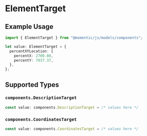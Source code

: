 # ElementTarget

## Example Usage

```typescript
import { ElementTarget } from "@momentic/js/models/components";

let value: ElementTarget = {
  percentXYLocation: {
    percentX: 2700.08,
    percentY: 7037.37,
  },
};
```

## Supported Types

### `components.DescriptionTarget`

```typescript
const value: components.DescriptionTarget = /* values here */
```

### `components.CoordinatesTarget`

```typescript
const value: components.CoordinatesTarget = /* values here */
```

